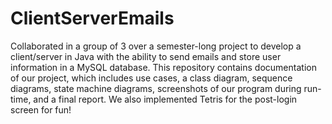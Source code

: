 # ClientServerEmails
Collaborated in a group of 3 over a semester-long project to develop a client/server in Java with the ability to send emails and store user information in a MySQL database. This repository contains documentation of our project, which includes use cases, a class diagram, sequence diagrams, state machine diagrams, screenshots of our program during run-time, and a final report. We also implemented Tetris for the post-login screen for fun!
